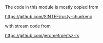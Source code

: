 The code in this module is mostly copied from

https://github.com/SINTEF/rusty-chunkenc

with stream code from

https://github.com/jeromefroe/tsz-rs